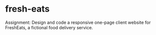 # fresh-eats
 Assignment: Design and code a responsive one-page client website for FreshEats, a fictional food delivery service.
